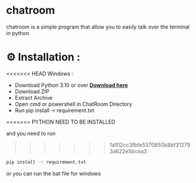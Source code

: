 # chatroom

chatroom is a simple program that allow you to easily talk over the terminal in python

# ⚙️ Installation :

<<<<<<< HEAD
Windows :

* Download Python 3.10 or over **[Download here](https://www.python.org/downloads/)**
* Download ZIP
* Extract Archive
* Open cmd or powershell in ChatRoom Directory
* Run pip install -r requirement.txt

=======
PYTHON NEED TO BE INSTALLED

and you need to run
>>>>>>> 1a102cc3fbfe5370850b8bf312793a622e5bcea3

```bash
pip install -r requirement.txt
```

or you can run the bat file for windows